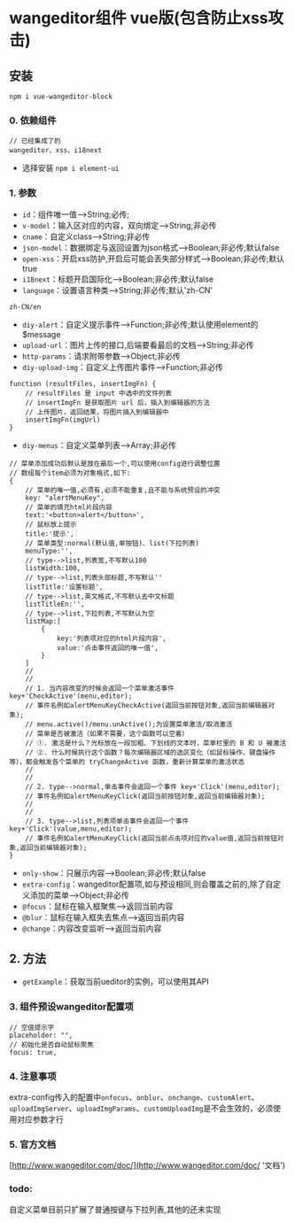 # wangeditor组件 vue版(包含防止xss攻击)

## 安装
	npm i vue-wangeditor-block

### 0. 依赖组件
>
	// 已经集成了的
	wangeditor、xss、i18next
>
* 选择安装 `npm i element-ui`

### 1. 参数
* `id`：组件唯一值-->String;必传;
* `v-model`：输入区对应的内容，双向绑定-->String;非必传
* `cname`：自定义class-->String;非必传
* `json-model`：数据绑定与返回设置为json格式-->Boolean;非必传;默认false
* `open-xss`：开启xss防护,开启后可能会丢失部分样式-->Boolean;非必传;默认true
* `i18next`：标题开启国际化-->Boolean;非必传;默认false
* `language`：设置语言种类-->String;非必传;默认'zh-CN'
>
	zh-CN/en
>

* `diy-alert`：自定义提示事件-->Function;非必传;默认使用element的$message
* `upload-url`：图片上传的接口,后端要看最后的文档-->String;非必传
* `http-params`：请求附带参数-->Object;非必传
* `diy-upload-img`：自定义上传图片事件-->Function;非必传
>
	function (resultFiles, insertImgFn) {
	    // resultFiles 是 input 中选中的文件列表
	    // insertImgFn 是获取图片 url 后，插入到编辑器的方法
	    // 上传图片，返回结果，将图片插入到编辑器中
	    insertImgFn(imgUrl)
	}
>

* `diy-menus`：自定义菜单列表-->Array;非必传
>
	// 菜单添加成功后默认是放在最后一个,可以使用config进行调整位置
	// 数组每个item必须为对象格式,如下:
	{
		// 菜单的唯一值,必须有,必须不能重复,且不能与系统预设的冲突
	    key: "alertMenuKey",
		// 菜单的填充html片段内容
	    text:'<button>alert</button>',
		// 鼠标放上提示
	    title:'提示',
		// 菜单类型:normal(默认值,单按钮)、list(下拉列表)
		menuType:'',
		// type-->list,列表宽,不写默认100
		listWidth:100,
		// type-->list,列表头部标题,不写默认''
		listTitle:'设置标题',
		// type-->list,英文格式,不写默认去中文标题
        listTitleEn:'',
		// type-->list,下拉列表,不写默认为空
		listMap:[
			{
				key:'列表项对应的html片段内容',
				value:'点击事件返回的唯一值',
			}
		]
		//
		//
		// 1. 当内容改变的时候会返回一个菜单激活事件 key+'CheckActive'(menu,editor);
		// 事件名例如alertMenuKeyCheckActive(返回当前按钮对象,返回当前编辑器对象);
		// menu.active()/menu.unActive();为设置菜单激活/取消激活
        // 菜单是否被激活（如果不需要，这个函数可以空着）
        // ①. 激活是什么？光标放在一段加粗、下划线的文本时，菜单栏里的 B 和 U 被激活
        // ②. 什么时候执行这个函数？每次编辑器区域的选区变化（如鼠标操作、键盘操作等），都会触发各个菜单的 tryChangeActive 函数，重新计算菜单的激活状态
		//
		//
		// 2. type-->normal,单击事件会返回一个事件 key+'Click'(menu,editor);
		// 事件名例如alertMenuKeyClick(返回当前按钮对象,返回当前编辑器对象);
		//
		//
		// 3. type-->list,列表项单击事件会返回一个事件 key+'Click'(value,menu,editor);
		// 事件名例如alertMenuKeyClick(返回当前点击项对应的value值,返回当前按钮对象,返回当前编辑器对象);
	}
>

* `only-show`：只展示内容-->Boolean;非必传;默认false
* `extra-config`：wangeditor配置项,如与预设相同,则会覆盖之前的,除了自定义添加的菜单-->Object;非必传
* `@focus`：鼠标在输入框聚焦-->返回当前内容
* `@blur`：鼠标在输入框失去焦点-->返回当前内容
* `@change`：内容改变监听-->返回当前内容

## 2. 方法
* `getExample`：获取当前ueditor的实例，可以使用其API

### 3. 组件预设wangeditor配置项
	// 空值提示字
	placeholder: "",
	// 初始化是否自动鼠标聚焦
	focus: true, 

### 4. 注意事项
extra-config传入的配置中`onfocus`、`onblur`、`onchange`、`customAlert`、`uploadImgServer`、`uploadImgParams`、`customUploadImg`是不会生效的，必须使用对应参数才行

### 5. 官方文档
[http://www.wangeditor.com/doc/](http://www.wangeditor.com/doc/ '文档')

### todo:
自定义菜单目前只扩展了普通按键与下拉列表,其他的还未实现